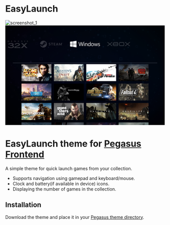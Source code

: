 # EasyLaunch

![screenshot_1](.meta/screenshot_1.png)
![screenshot_2](.meta/screenshot_2.png)

# EasyLaunch theme for [Pegasus Frontend](http://pegasus-frontend.org/)
A simple theme for quick launch games from your collection.

- Supports navigation using gamepad and keyboard/mouse.
- Clock and battery(if available in device) icons.
- Displaying the number of games in the collection.

## Installation
Download the theme and place it in your [Pegasus theme directory](http://pegasus-frontend.org/docs/user-guide/installing-themes/).
